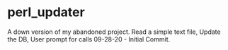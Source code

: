 # perl_updater
A down version of my abandoned project. 
Read a simple text file, Update the DB, User prompt for calls
09-28-20 - Initial Commit.
